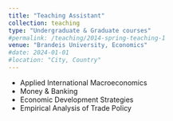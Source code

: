 ```yaml
---
title: "Teaching Assistant"
collection: teaching
type: "Undergraduate & Graduate courses"
#permalink: /teaching/2014-spring-teaching-1
venue: "Brandeis University, Economics"
#date: 2024-01-01
#location: "City, Country"
---
```

- Applied International Macroeconomics
- Money & Banking
- Economic Development Strategies
- Empirical Analysis of Trade Policy